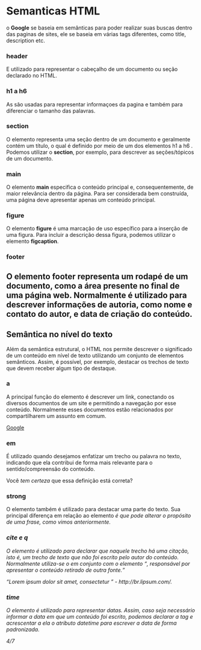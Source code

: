 # Semanticas HTML
o **Google** se baseia em semânticas para poder realizar suas buscas dentro das paginas de sites, ele se baseia em várias tags diferentes, como title, description etc.

### header
E utilizado para representar o cabeçalho de um documento ou seção declarado no HTML.

### h1 a h6
As são usadas para representar informaçoes da pagina e também para diferenciar o tamanho das palavras.

### section
O elemento representa uma seção dentro de um documento e geralmente contém um título, o qual é definido por meio de um dos elementos h1 a h6 . Podemos utilizar o **section**, por exemplo, para descrever as seções/tópicos de um documento.

### main
O elemento **main** especifica o conteúdo principal e, consequentemente, de maior relevância dentro da página. Para ser considerada bem construída, uma página deve apresentar apenas um conteúdo principal.

### figure

O elemento **figure** é uma marcação de uso específico para a inserção de uma figura. Para incluir a descrição dessa figura, podemos utilizar o elemento **figcaption**.

### footer
O elemento **footer** representa um rodapé de um documento, como a área presente no final de uma página web. Normalmente é utilizado para descrever informações de autoria, como nome e contato do autor, e data de criação do conteúdo.
----
## Semântica no nível do texto
Além da semântica estrutural, o HTML nos permite descrever o significado de um conteúdo em nível de texto utilizando um conjunto de elementos semânticos. Assim, é possível, por exemplo, destacar os trechos de texto que devem receber algum tipo de destaque.

### a
A principal função do elemento é descrever um link, conectando os diversos documentos de um site e permitindo a navegação por esse conteúdo. Normalmente esses documentos estão relacionados por compartilharem um assunto em comum.

<a href=”http://www.google.com.br” alt=”Google”>Google</a>

### em
É utilizado quando desejamos enfatizar um trecho ou palavra no texto, indicando que ela contribui de forma mais relevante para o sentido/compreensão do conteúdo.

<p>Você <em>tem certeza</em> que essa definição está correta?</p>

### strong
O elemento também é utilizado para destacar uma parte do texto. Sua principal diferença em relação ao elemento <em> é que <em> pode alterar o propósito de uma frase, como vimos anteriormente.

### cite e q
O elemento <cite> é utilizado para declarar que naquele trecho há uma citação, isto é, um trecho de texto que não foi escrito pelo autor do conteúdo. Normalmente utiliza-se o <cite> em conjunto com o elemento <q>, responsável por apresentar o conteúdo retirado de outra fonte.

<p>
<q>Lorem ipsum dolor sit amet, consectetur </q> - <cite>http://br.lipsum.com/</cite>.
</p>

### time
O elemento <time> é utilizado para representar datas. Assim, caso seja necessário informar a data em que um conteúdo foi escrito, podemos declarar a tag <time> e acrescentar a ela o atributo datetime para escrever a data de forma padronizada.

<time datetime=”2017-04-07”>4/7</time>

